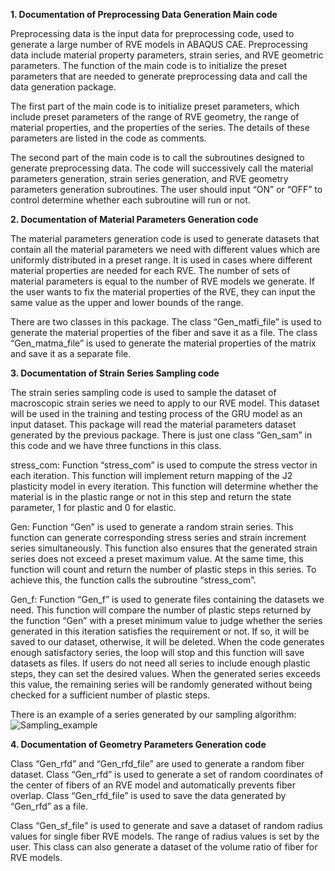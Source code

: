 **1. Documentation of Preprocessing Data Generation Main code**

Preprocessing data is the input data for preprocessing code, used to generate a large number of RVE models in ABAQUS CAE. Preprocessing data include material property parameters, strain series, and RVE geometric parameters. The function of the main code is to initialize the preset parameters that are needed to generate preprocessing data and call the data generation package.

The first part of the main code is to initialize preset parameters, which include preset parameters of the range of RVE geometry, the range of material properties, and the properties of the series. The details of these parameters are listed in the code as comments.

The second part of the main code is to call the subroutines designed to generate preprocessing data. The code will successively call the material parameters generation, strain series generation, and RVE geometry parameters generation subroutines. The user should input “ON” or “OFF” to control determine whether each subroutine will run or not.


**2. Documentation of Material Parameters Generation code**

The material parameters generation code is used to generate datasets that contain all the material parameters we need with different values which are uniformly distributed in a preset range. It is used in cases where different material properties are needed for each RVE. The number of sets of material parameters is equal to the number of RVE models we generate. If the user wants to fix the material properties of the RVE, they can input the same value as the upper and lower bounds of the range.

There are two classes in this package. The class “Gen_matfi_file” is used to generate the material properties of the fiber and save it as a file. The class “Gen_matma_file” is used to generate the material properties of the matrix and save it as a separate file.


**3. Documentation of Strain Series Sampling code**

The strain series sampling code is used to sample the dataset of macroscopic strain series we need to apply to our RVE model. This dataset will be used in the training and testing process of the GRU model as an input dataset. This package will read the material parameters dataset generated by the previous package. There is just one class “Gen_sam” in this code and we have three functions in this class.

stress_com: Function “stress_com” is used to compute the stress vector in each iteration. This function will implement return mapping of the J2 plasticity model in every iteration. This function will determine whether the material is in the plastic range or not in this step and return the state parameter, 1 for plastic and 0 for elastic.

Gen: Function “Gen” is used to generate a random strain series. This function can generate corresponding stress series and strain increment series simultaneously. This function also ensures that the generated strain series does not exceed a preset maximum value. At the same time, this function will count and return the number of plastic steps in this series. To achieve this, the function calls the subroutine “stress_com”.

Gen_f: Function “Gen_f” is used to generate files containing the datasets we need. This function will compare the number of plastic steps returned by the function “Gen” with a preset minimum value to judge whether the series generated in this iteration satisfies the requirement or not. If so, it will be saved to our dataset, otherwise, it will be deleted. When the code generates enough satisfactory series, the loop will stop and this function will save datasets as files. If users do not need all series to include enough plastic steps, they can set the desired values. When the generated series exceeds this value, the remaining series will be randomly generated without being checked for a sufficient number of plastic steps.

There is an example of a series generated by our sampling algorithm:
![Sampling_example](https://github.com/Multiscale-ML/RNN-FEM/assets/139171109/b9ef8c36-baab-4c90-bdb2-df83e1953c64)


**4. Documentation of Geometry Parameters Generation code**

Class “Gen_rfd” and “Gen_rfd_file” are used to generate a random fiber dataset. Class “Gen_rfd” is used to generate a set of random coordinates of the center of fibers of an RVE model and automatically prevents fiber overlap. Class “Gen_rfd_file” is used to save the data generated by “Gen_rfd” as a file.

Class “Gen_sf_file” is used to generate and save a dataset of random radius values for single fiber RVE models. The range of radius values is set by the user. This class can also generate a dataset of the volume ratio of fiber for RVE models.
